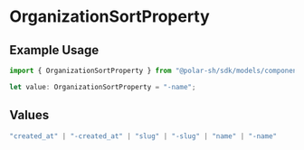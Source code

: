# OrganizationSortProperty

## Example Usage

```typescript
import { OrganizationSortProperty } from "@polar-sh/sdk/models/components/organizationsortproperty.js";

let value: OrganizationSortProperty = "-name";
```

## Values

```typescript
"created_at" | "-created_at" | "slug" | "-slug" | "name" | "-name"
```